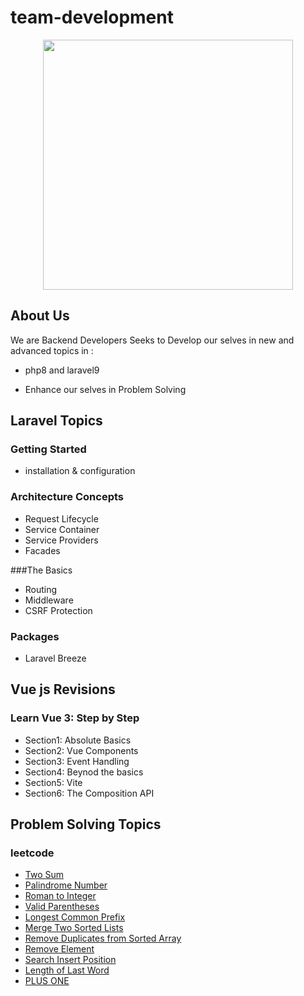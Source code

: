 # team-development
<p align="center"><a href="https://laravel.com" target="_blank"><img src="https://techwisegroup.com/wp-content/uploads/2020/07/Depositphotos_223016200_l-2015.jpg" width="400"></a></p>

## About Us

We are Backend Developers Seeks to Develop our selves in new and advanced topics in : 

- php8 and laravel9

- Enhance our selves in Problem Solving

## Laravel Topics

### Getting Started

- installation & configuration

### Architecture Concepts

- Request Lifecycle
- Service Container
- Service Providers
- Facades

###The Basics
- Routing
- Middleware
- CSRF Protection


### Packages

- Laravel Breeze


## Vue js Revisions
### Learn Vue 3: Step by Step
- Section1: Absolute Basics
- Section2: Vue Components
- Section3: Event Handling
- Section4: Beynod the basics
- Section5: Vite
- Section6: The Composition API

## Problem Solving Topics
### leetcode
- <a href="https://leetcode.com/problems/two-sum/"> Two Sum </a>
- <a href="https://leetcode.com/problems/palindrome-number/"> Palindrome Number </a>
- <a href="https://leetcode.com/problems/roman-to-integer/"> Roman to Integer </a>
- <a href="https://leetcode.com/problems/valid-parentheses/"> Valid Parentheses</a>
- <a href="https://leetcode.com/problems/longest-common-prefix/">  Longest Common Prefix</a>
- <a href="https://leetcode.com/problems/merge-two-sorted-lists/">Merge Two Sorted Lists</a>
- <a href="https://leetcode.com/problems/remove-duplicates-from-sorted-array/"> Remove Duplicates from Sorted Array </a>
- <a href="https://leetcode.com/problems/remove-element/">  Remove Element </a>
- <a href="https://leetcode.com/problems/search-insert-position/">  Search Insert Position </a>
- <a href="https://leetcode.com/problems/length-of-last-word/">   Length of Last Word </a>
- <a href="https://leetcode.com/problems/plus-one/"> PLUS ONE </a>

